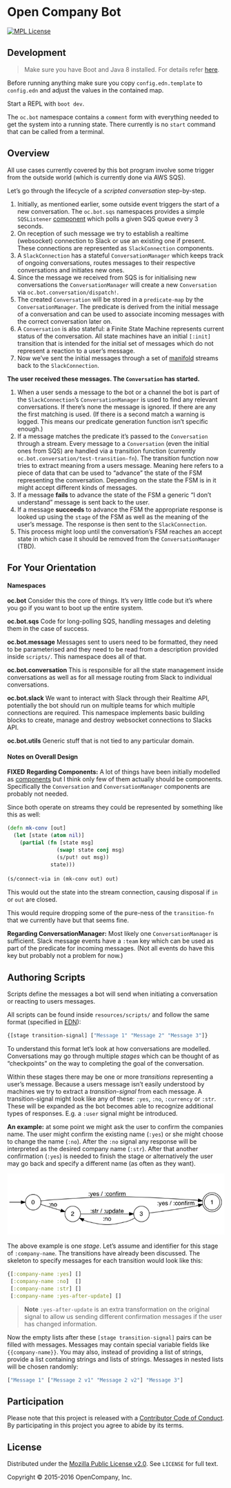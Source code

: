 # Open Company Bot

[![MPL License](http://img.shields.io/badge/license-MPL-blue.svg?style=flat)](https://www.mozilla.org/MPL/2.0/)

## Development

> Make sure you have Boot and Java 8 installed. For details refer [here](https://github.com/open-company/open-company-web#local-setup).

Before running anything make sure you copy `config.edn.template` to `config.edn` and adjust the values in the contained map.

Start a REPL with `boot dev`.

The `oc.bot` namespace contains a `comment` form with everything needed to get the system into a running state. There currently is no `start` command that can be called from a terminal.

## Overview

All use cases currently covered by this bot program involve some trigger from the outside world (which is currently done via AWS SQS).

Let’s go through the lifecycle of a *scripted conversation* step-by-step.

1. Initially, as mentioned earlier, some outside event triggers the start of a new conversation. The `oc.bot.sqs` namespaces provides a simple `SQSListener` [component][component] which polls a given SQS queue every 3 seconds.
2. On reception of such message we try to establish a realtime (websocket) connection to Slack or use an existing one if present. These connections are represented as `SlackConnection` components.
3. A `SlackConnection` has a stateful `ConversationManager` which keeps track of ongoing conversations, routes messages to their respective conversations and initiates new ones.
4. Since the message we received from SQS is for initialising new conversations the `ConversationManager` will create a new `Conversation` via `oc.bot.conversation/dispatch!`.
5. The created `Conversation` will be stored in a `predicate-map` by the `ConversationManager`. The predicate is derived from the initial message of a conversation and can be used to associate incoming messages with the correct conversation later on.
6. A `Conversation` is also stateful: a Finite State Machine represents current status of the conversation. All state machines have an initial `[:init]` transition that is intended for the initial set of messages which do not represent a reaction to a user’s message.
7. Now we’ve sent the initial messages through a set of [manifold][manifold] streams back to the `SlackConnection`.

**The user received these messages. The `Conversation` has started.**

1. When a user sends a message to the bot or a channel the bot is part of the `SlackConnection`’s `ConversationManager` is used to find any relevant conversations. If there’s none the message is ignored. If there are any the first matching is used. (If there is a second match a warning is logged. This means our predicate generation function isn’t specific enough.)
2. If a message matches the predicate it’s passed to the `Conversation` through a stream. Every message to a `Conversation` (even the initial ones from SQS) are handled via a transition function (currently `oc.bot.conversation/test-transition-fn`). The transition function now tries to extract meaning from a users message. Meaning here refers to a piece of data that can be used to “advance” the state of the FSM representing the conversation. Depending on the state the FSM is in it might accept different kinds of messages.
3. If a message **fails** to advance the state of the FSM a generic “I don’t understand” message is sent back to the user.
4. If a message **succeeds** to advance the FSM the appropriate response is looked up using the `stage` of the FSM as well as the meaning of the user’s message. The response is then sent to the `SlackConnection`.
5. This process might loop until the conversation’s FSM reaches an accept state in which case it should be removed from the `ConversationManager` (TBD).

## For Your Orientation

#### Namespaces

**oc.bot**
Consider this the core of things. It’s very little code but it’s where you go if you want to boot up the entire system.

**oc.bot.sqs**
Code for long-polling SQS, handling messages and deleting them in the case of success.

**oc.bot.message**
Messages sent to users need to be formatted, they need to be parameterised and they need to be read from a description provided inside `scripts/`. This namespace does all of that.

**oc.bot.conversation**
This is responsible for all the state management inside conversations as well as for all message routing from Slack to individual conversations.

**oc.bot.slack**
We want to interact with Slack through their Realtime API, potentially the bot should run on multiple teams for which multiple connections are required. This namespace implements basic building blocks to create, manage and destroy websocket connections to Slacks API.

**oc.bot.utils**
Generic stuff that is not tied to any particular domain.

#### Notes on Overall Design

**FIXED** **Regarding Components:** A lot of things have been initially modelled as [components][component] but I think only few of them actually should be components. Specifically the `Conversation` and `ConversationManager` components are probably not needed.

Since both operate on streams they could be represented by something like this as well:

```clojure
(defn mk-conv [out]
  (let [state (atom nil)]
    (partial (fn [state msg]
                (swap! state conj msg)
                (s/put! out msg))
              state)))

(s/connect-via in (mk-conv out) out)
```

This would out the state into the stream connection, causing disposal if `in` or `out` are closed.

This would require dropping some of the pure-ness of the `transition-fn` that we currently have but that seems fine.

**Regarding ConversationManager:** Most likely one `ConversationManager` is sufficient. Slack message events have a `:team` key which can be used as part of the predicate for incoming messages. (Not all events do have this key but probably not a problem for now.)


## Authoring Scripts

Scripts define the messages a bot will send when initiating a conversation or reacting to users messages.

All scripts can be found inside `resources/scripts/` and follow the same format (specified in [EDN][edn]):

```clojure
{[stage transition-signal] ["Message 1" "Message 2" "Message 3"]}
```

To understand this format let’s look at how conversations are modelled. Conversations may go through multiple *stages* which can be thought of as “checkpoints” on the way to completing the goal of the conversation.

Within these stages there may be one or more *transitions* representing a user’s message. Because a users message isn’t easily understood by machines we try to extract a *transition-signal* from each message. A transition-signal might look like any of these: `:yes`, `:no`, `:currency` or `:str`. These will be expanded as the bot becomes able to recognize additional types of responses. E.g. a `:user` signal might be introduced.

**An example:** at some point we might ask the user to confirm the companies name. The user might confirm the existing name (`:yes`) or she might choose to change the name (`:no`). After the `:no` signal any response will be interpreted as the desired company name (`:str`). After that another confirmation (`:yes`) is needed to finish the stage or alternatively the user may go back and specify a different name (as often as they want).

![An example stage verifying a piece of information](https://raw.githubusercontent.com/open-company/open-company-bot/master/docs/fact-check-automata.png)

The above example is one *stage*. Let’s assume and identifier for this stage of `:company-name`. The transitions have already been discussed. The skeleton to specify messages for each transition would look like this:

```clojure
{[:company-name :yes] []
 [:company-name :no]  []
 [:company-name :str] []
 [:company-name :yes-after-update] []
```

> **Note** `:yes-after-update` is an extra transformation on the original signal to allow us sending different confirmation messages if the user has changed information.

Now the empty lists after these `[stage transition-signal]` pairs can be filled with messages. Messages may contain special variable fields like `{{company-name}}`. You may also, instead of providing a list of strings, provide a list containing strings and lists of strings. Messages in nested lists will be chosen randomly:

```clojure
["Message 1" ["Message 2 v1" "Message 2 v2"] "Message 3"]
```

[component]: https://github.com/stuartsierra/component
[manifold]: https://github.com/ztellman/manifold
[edn]: https://github.com/edn-format/edn

## Participation

Please note that this project is released with a [Contributor Code of Conduct](https://github.com/open-company/open-company-web/blob/mainline/CODE-OF-CONDUCT.md). By participating in this project you agree to abide by its terms.

## License

Distributed under the [Mozilla Public License v2.0](http://www.mozilla.org/MPL/2.0/). See `LICENSE` for full text.

Copyright © 2015-2016 OpenCompany, Inc.